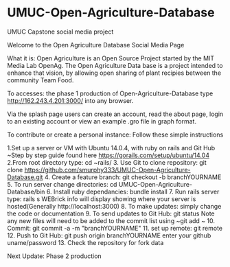 # UMUC-Open-Agriculture-Database
UMUC Capstone social media project


Welcome to the Open Agriculture Database Social Media Page

What it is:
Open Agriculture is an Open Source Project started by the
MIT Media Lab OpenAg. The Open Agriculture Data base is a 
project intended to enhance that vision, by allowing open 
sharing of plant recipies between the community Team Food.



To accesses: the phase 1 production of Open-Agriculture-Database type http://162.243.4.201:3000/ 
into any browser. 

Via the splash page users can create an account, read the about page, login to an existing account
or view an example .gro file in graph format.

To contribute or create a personal instance: Follow these simple instructions

1.Set up a server or VM with Ubuntu 14.0.4, with ruby on rails and Git Hub 
    ~Step by step guide found here https://gorails.com/setup/ubuntu/14.04
2.From root directory type: cd ~rails/
3. Use Git to clone repository: git clone https://github.com/smurphy333/UMUC-Open-Agriculture-Database.git
4. Create a feature branch: git checkout -b branchYOURNAME
5. To run server change directories: cd UMUC-Open-Agriculture-Database/bin
6. Install ruby dependancies: bundle install
7. Run rails server type: rails s
    WEBrick info will display showing where your server is hosted(Generally http://localhost:3000)
8. To make updates: simply change the code or documentation
9. To send updates to Git Hub: git status
    Note any new files will need to be added to the commit list using ~git add <filename>~
10. Commit: git commit -a -m "branchYOURNAME"
11. set up remote: git remote
12. Push to Git Hub: git push origin branchYOURNAME
     enter your github uname/password
13. Check the repository for fork data

Next Update: Phase 2 production	 


